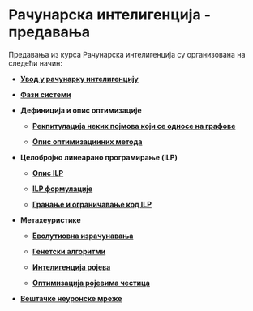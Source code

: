 # Рачунарска интелигенција - предавања

Предавања из курса Рачунарска интелигенција су организована на следећи начин:

- **[Увод у рачунарку интелигенцију](prezentacije/02.Uvod.u.racunarsku.inteligenciju.pdf)**

- **[Фази системи](prezentacije/03.Fazi.sistemi.pdf)**

- **Дефиниција и опис оптимизације**

  - **[Рекпитулација неких појмова који се односе на графове](prezentacije/04.Graph.theory.quick.guide.pdf)**

  - **[Опис оптимизацииних метода](prezentacije/05.Optimizacija.ukratko.pdf)**

- **Целобројно линеарано програмирање (ILP)**

  - **[Опис ILP](prezentacije/06.Integer.linerar.programming.pdf)**

  - **[ILP формулације](prezentacije/06a.Integer.linearprogramming.formulations.pdf)**

  - **[Гранање и ограничавање код ILP](prezentacije/06b.Branch.and.bound.pdf)**

- **Метахеуристике**

  - **[Еволутиовна израчунавања](prezentacije/07.Evolutivna.izracunavanja.pdf)**

  - **[Генетски алгоритми](prezentacije/08.Genetski.algoritmi.pdf)**

  - **[Интелигенција ројева](prezentacije/09.Inteligencija.rojeva.pdf)**

  - **[Оптимизација ројевима честица](prezentacije/10.Optimizacija.rojevima.cestica.pdf)**

- **[Вештачке неуронске мреже](prezentacije/11.Vestacke.neuronske.mreze.pdf)**
